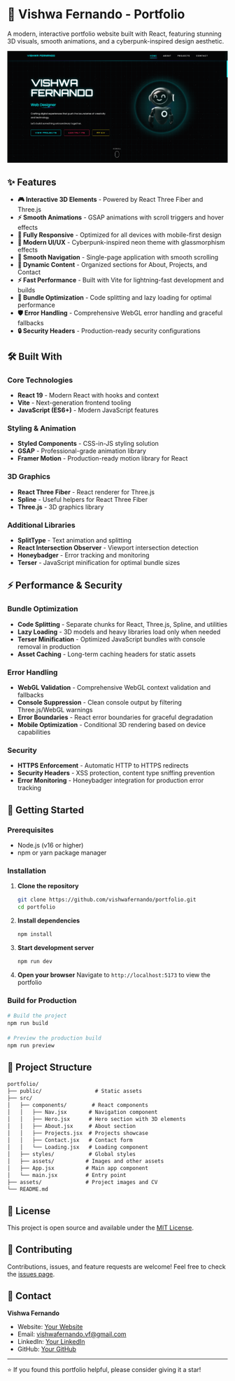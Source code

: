 # 🚀 Vishwa Fernando - Portfolio

A modern, interactive portfolio website built with React, featuring stunning 3D visuals, smooth animations, and a cyberpunk-inspired design aesthetic.

![Portfolio Preview](public/assets/Project-2.png)

## ✨ Features

- **🎮 Interactive 3D Elements** - Powered by React Three Fiber and Three.js
- **⚡ Smooth Animations** - GSAP animations with scroll triggers and hover effects
- **📱 Fully Responsive** - Optimized for all devices with mobile-first design
- **🎨 Modern UI/UX** - Cyberpunk-inspired neon theme with glassmorphism effects
- **🧭 Smooth Navigation** - Single-page application with smooth scrolling
- **📄 Dynamic Content** - Organized sections for About, Projects, and Contact
- **⚡ Fast Performance** - Built with Vite for lightning-fast development and builds
- **🔧 Bundle Optimization** - Code splitting and lazy loading for optimal performance
- **🛡️ Error Handling** - Comprehensive WebGL error handling and graceful fallbacks
- **🔒 Security Headers** - Production-ready security configurations

## 🛠️ Built With

### Core Technologies
- **React 19** - Modern React with hooks and context
- **Vite** - Next-generation frontend tooling
- **JavaScript (ES6+)** - Modern JavaScript features

### Styling & Animation
- **Styled Components** - CSS-in-JS styling solution
- **GSAP** - Professional-grade animation library
- **Framer Motion** - Production-ready motion library for React

### 3D Graphics
- **React Three Fiber** - React renderer for Three.js
- **Spline** - Useful helpers for React Three Fiber
- **Three.js** - 3D graphics library

### Additional Libraries
- **SplitType** - Text animation and splitting
- **React Intersection Observer** - Viewport intersection detection
- **Honeybadger** - Error tracking and monitoring
- **Terser** - JavaScript minification for optimal bundle sizes

## ⚡ Performance & Security

### Bundle Optimization
- **Code Splitting** - Separate chunks for React, Three.js, Spline, and utilities
- **Lazy Loading** - 3D models and heavy libraries load only when needed
- **Terser Minification** - Optimized JavaScript bundles with console removal in production
- **Asset Caching** - Long-term caching headers for static assets

### Error Handling
- **WebGL Validation** - Comprehensive WebGL context validation and fallbacks
- **Console Suppression** - Clean console output by filtering Three.js/WebGL warnings
- **Error Boundaries** - React error boundaries for graceful degradation
- **Mobile Optimization** - Conditional 3D rendering based on device capabilities

### Security
- **HTTPS Enforcement** - Automatic HTTP to HTTPS redirects
- **Security Headers** - XSS protection, content type sniffing prevention
- **Error Monitoring** - Honeybadger integration for production error tracking

## 🚀 Getting Started

### Prerequisites
- Node.js (v16 or higher)
- npm or yarn package manager

### Installation

1. **Clone the repository**
   ```bash
   git clone https://github.com/vishwafernando/portfolio.git
   cd portfolio
   ```

2. **Install dependencies**
   ```bash
   npm install
   ```

3. **Start development server**
   ```bash
   npm run dev
   ```

4. **Open your browser**
   Navigate to `http://localhost:5173` to view the portfolio

### Build for Production

```bash
# Build the project
npm run build

# Preview the production build
npm run preview
```

## 📁 Project Structure

```
portfolio/
├── public/                 # Static assets
├── src/
│   ├── components/        # React components
│   │   ├── Nav.jsx       # Navigation component
│   │   ├── Hero.jsx      # Hero section with 3D elements
│   │   ├── About.jsx     # About section
│   │   ├── Projects.jsx  # Projects showcase
│   │   ├── Contact.jsx   # Contact form
│   │   └── Loading.jsx   # Loading component
│   ├── styles/           # Global styles
│   ├── assets/          # Images and other assets
│   ├── App.jsx          # Main app component
│   └── main.jsx         # Entry point
├── assets/              # Project images and CV
└── README.md
```


## 📄 License

This project is open source and available under the [MIT License](LICENSE).

## 🤝 Contributing

Contributions, issues, and feature requests are welcome! Feel free to check the [issues page](https://github.com/vishwafernando/portfolio/issues).

## 📧 Contact

**Vishwa Fernando**
- Website: [Your Website](https://vishwafernando.me)
- Email: vishwafernando.vf@gmail.com
- LinkedIn: [Your LinkedIn](https://linkedin.com/in/vishwafernando)
- GitHub: [Your GitHub](https://github.com/vishwafernando)

---

⭐ If you found this portfolio helpful, please consider giving it a star!
